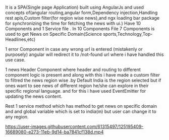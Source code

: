  It is a SPA(Single page Application) built using AngularJs and used concepts of(angular routing,angular form,Dependency injection,Handling rest apis,Custom filter(for region wise news),and ngx loading bar package for synchronizing the time for fetching the news  with ui.) 
 Have  10 Components and 1 Service file .
 In 10 Components File 
 7 Components is used to get News on Specific Domain(Science sports,Technology,Top-Headlines,etc)

 1 error Component in case any wrong url is entered (mistakenly or purposely) angular will redirect it to /not-found url where i have handled this use case.

1 news Header Component where header and routing to different component logic is present and along with this i have made a custom filter to filtred the news region wise .by Default India is the region selected but if ones want to see news of different region he/she can explore in their specific regional language. and for this i have used EventEmitter for  updating the news content.

Rest 1 service method which has method to get news on specific domain and and global variable which is set to india(in) but user can change it to any region.


https://user-images.githubusercontent.com/61315497/125195409-16689080-e273-11eb-9d14-ba7841cf138d.mp4

